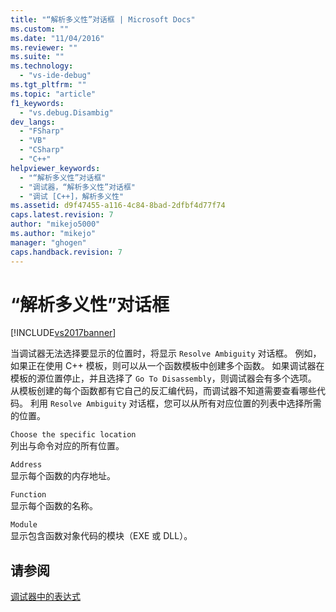 ```yaml
---
title: "“解析多义性”对话框 | Microsoft Docs"
ms.custom: ""
ms.date: "11/04/2016"
ms.reviewer: ""
ms.suite: ""
ms.technology: 
  - "vs-ide-debug"
ms.tgt_pltfrm: ""
ms.topic: "article"
f1_keywords: 
  - "vs.debug.Disambig"
dev_langs: 
  - "FSharp"
  - "VB"
  - "CSharp"
  - "C++"
helpviewer_keywords: 
  - "“解析多义性”对话框"
  - "调试器，“解析多义性”对话框"
  - "调试 [C++]，解析多义性"
ms.assetid: d9f47455-a116-4c84-8bad-2dfbf4d77f74
caps.latest.revision: 7
author: "mikejo5000"
ms.author: "mikejo"
manager: "ghogen"
caps.handback.revision: 7
---
```

# “解析多义性”对话框
[!INCLUDE[vs2017banner](../code-quality/includes/vs2017banner.md)]

当调试器无法选择要显示的位置时，将显示 `Resolve Ambiguity` 对话框。  例如，如果正在使用 C\+\+ 模板，则可以从一个函数模板中创建多个函数。  如果调试器在模板的源位置停止，并且选择了 `Go To Disassembly`，则调试器会有多个选项。  从模板创建的每个函数都有它自己的反汇编代码，而调试器不知道需要查看哪些代码。  利用 `Resolve Ambiguity` 对话框，您可以从所有对应位置的列表中选择所需的位置。  
  
 `Choose the specific location`  
 列出与命令对应的所有位置。  
  
 `Address`  
 显示每个函数的内存地址。  
  
 `Function`  
 显示每个函数的名称。  
  
 `Module`  
 显示包含函数对象代码的模块（EXE 或 DLL）。  
  
## 请参阅  
 [调试器中的表达式](../debugger/expressions-in-the-debugger.md)